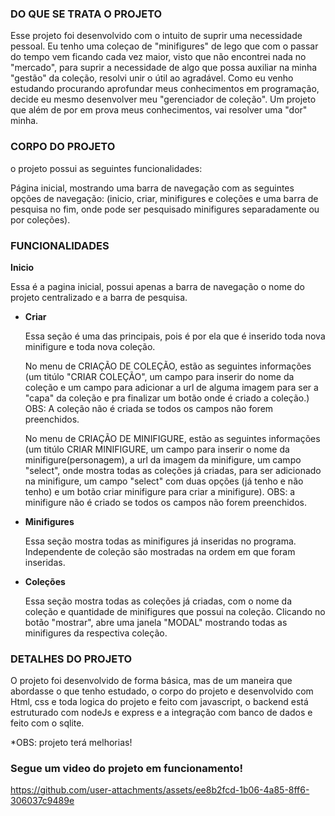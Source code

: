 ### DO QUE SE TRATA O PROJETO

Esse projeto foi desenvolvido com o intuito de suprir uma necessidade pessoal. Eu tenho uma coleçao de "minifigures" de lego que com o passar do tempo vem ficando cada vez maior, visto que não encontrei nada no "mercado", para suprir a necessidade de algo que possa auxiliar na minha "gestão" da coleção, resolvi unir o útil ao agradável. Como eu venho estudando procurando aprofundar meus conhecimentos em programação, decide eu mesmo desenvolver meu "gerenciador de coleção". Um projeto que além de por em prova meus conhecimentos, vai resolver uma "dor" minha.

### CORPO DO PROJETO

o projeto possui as seguintes funcionalidades:

Página inicial, mostrando uma barra de navegação com as seguintes opções de navegação: (inicio, criar, minifigures e coleções e uma barra de pesquisa no fim, onde pode ser pesquisado minifigures separadamente ou por coleções).   

### FUNCIONALIDADES

**Inicio**

Essa é a pagina inicial, possui apenas a barra de navegação o nome do projeto centralizado e a barra de pesquisa.

- **Criar**
    
    Essa seção é uma das principais, pois é por ela que é inserido toda nova minifigure e toda nova coleção.

    No menu de CRIAÇÃO DE COLEÇÃO, estão as seguintes informações (um titúlo "CRIAR COLEÇÃO", um campo para inserir do nome da coleção e um campo para adicionar a url de alguma imagem para ser a "capa" da coleção e pra finalizar um botão onde é criado a coleção.) OBS: A coleção não é criada se todos os campos não forem preenchidos.

   No menu de CRIAÇÃO DE MINIFIGURE, estão as seguintes informações (um titúlo CRIAR MINIFIGURE, um campo para inserir o nome da minifigure(personagem), a url da imagem da minifigure, um 
   campo "select", onde mostra todas as coleções já criadas, para ser adicionado na minifigure, um campo "select" com duas opções (já tenho e não tenho) e um botão criar minifigure para criar 
   a minifigure). OBS: a minifigure não é criado se todos os campos não forem preenchidos.

- **Minifigures**
    
    Essa seção mostra todas as minifigures já inseridas no programa. Independente de coleção são mostradas na ordem em que foram inseridas. 
    
- **Coleções**
    
    Essa seção mostra todas as coleções já criadas, com o nome da coleção e quantidade de minifigures que possui na coleção. Clicando no botão "mostrar", abre uma janela "MODAL" mostrando todas as minifigures da respectiva coleção.

### DETALHES DO PROJETO

O projeto foi desenvolvido de forma básica, mas de um maneira que abordasse o que tenho estudado, o corpo do projeto e desenvolvido com Html, css e toda logica do projeto e feito com javascript, o backend está estruturado com nodeJs e express e a integração com banco de dados e feito com o sqlite.

*OBS: projeto terá melhorias!

### Segue um video do projeto em funcionamento! 

https://github.com/user-attachments/assets/ee8b2fcd-1b06-4a85-8ff6-306037c9489e


